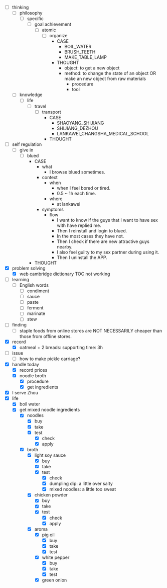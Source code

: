 - [ ] thinking
    - [ ] philosophy
        - [ ] specific
            - [ ] goal achievement
                - [ ] atomic
                    - [ ] organize
                        - CASE
                            - BOIL_WATER
                            - BRUSH_TEETH
                            - MAKE_TABLE_LAMP
                        - THOUGHT
                            - object: to get a new object
                            - method: to change the state of an object OR make an new object from raw materials
                                - procedure
                                - tool 
    - [ ] knowledge
        - [ ] life
            - [ ] travel
                - [ ] transport
                    - CASE
                        - SHAOYANG_SHIJIANG
                        - SHIJIANG_DEZHOU
                        - LANKAWEI_CHANGSHA_MEDICAL_SCHOOL
                    - THOUGHT
- [ ] self regulation
    - [ ] give in
        - [ ] blued
            - CASE
                - what
                    - I browse blued sometimes.
                - context
                    - when
                        - when I feel bored or tired.
                        - 0.5 ~ 1h each time.
                    - where
                        - at lankawei
                - symptoms
                    - flow
                        - I want to know if the guys that I want to have sex with have replied me.
                        - Then I reinstall and login to blued.
                        - In the most cases they have not.
                        - Then I check if there are new attractive guys nearby.
                        - I also feel guilty to my sex partner during using it.
                        - Then I uninstall the APP.
            - THOUGHT
- [x] problem solving
    - [x] web cambridge dictionary TOC not working
- [ ] learning
    - [ ] English words
        - [ ] condiment
        - [ ] sauce
        - [ ] paste
        - [ ] ferment
        - [ ] marinate
        - [ ] stew
- [ ] finding
    - [ ] staple foods from online stores are NOT NECESSARILY cheaper than those from offline stores. 
- [x] record
    - [x] oatmeal + 2 breads: supporting time: 3h
- [ ] issue
    - [ ] how to make pickle carriage?
- [x] handle today
    - [x] record prices
    - [x] noodle broth
        - [x] procedure
        - [x] get ingredients 
- [x] I serve Zhou
- [x] life
    - [x] boil water
    - [x] get mixed noodle ingredients
        - [x] noodles
            - [x] buy
            - [x] take
            - [x] test
                - [x] check
                - [x] apply
        - [x] broth
            - [x] light soy sauce
                - [x] buy
                - [x] take
                - [x] test
                    - [x] check
                    - [x] dumpling dip: a little over salty
                    - [x] mixed noodles: a little too sweat 
            - [x] chicken powder
                - [x] buy
                - [x] take
                - [x] test
                    - [x] check
                    - [x] apply
            - [x] aroma
                - [x] pig oil
                    - [x] buy
                    - [x] take
                    - [x] test
                - [x] white pepper
                    - [x] buy
                    - [x] take
                    - [x] test
                - [x] green onion